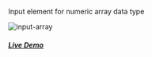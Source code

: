 Input element for numeric array data type

![input-array](https://arodic.github.com/input-array/preview.png "input-array")

##### [Live Demo](http://arodic.github.com/input-array/)